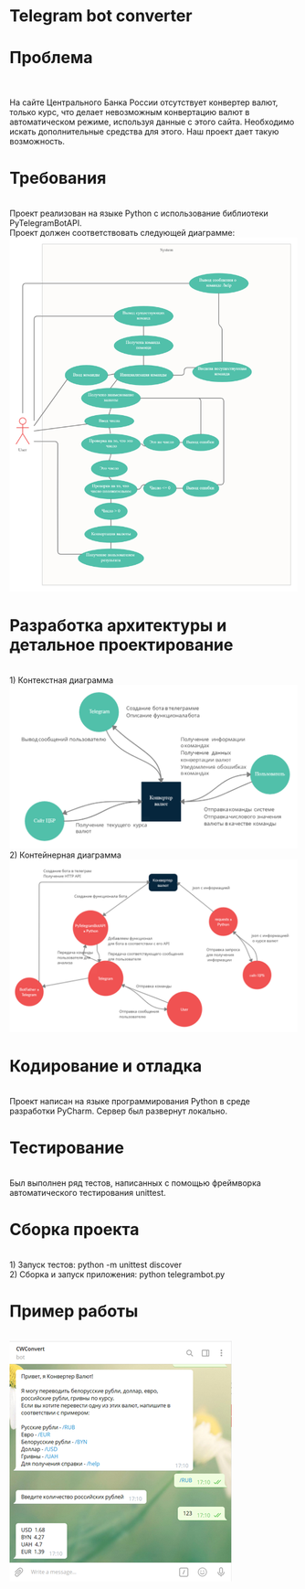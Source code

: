 # Telegram bot converter

# Проблема
<br />
<br /> На сайте Центрального Банка России отсутствует конвертер валют, только курс, что делает невозможным конвертацию валют в автоматическом режиме, используя данные с этого сайта. Необходимо искать дополнительные средства для этого. Наш проект дает такую возможность.

# Требования
<br /> Проект реализован на языке Python с использование библиотеки PyTelegramBotAPI.
<br />Проект должен соответствовать следующей диаграмме:
 ![Image alt](https://github.com/potapovamaria/telegram_convert/blob/master/convert/img/img1.png)

# Разработка архитектуры и детальное проектирование
<br />1)	Контекстная диаграмма
<br /> ![Image alt](https://github.com/potapovamaria/telegram_convert/blob/master/convert/img/img2.png)
<br />2)	Контейнерная диаграмма
<br /> ![Image alt](https://github.com/potapovamaria/telegram_convert/blob/master/convert/img/img3.png)

# Кодирование и отладка
<br />Проект написан на языке программирования Python в среде разработки PyCharm. Сервер был развернут локально.

# Тестирование 
<br />Был выполнен ряд тестов, написанных с помощью фреймворка автоматического тестирования unittest.

# Сборка проекта
<br />1)	Запуск тестов: python -m unittest discover
<br />2)	Сборка и запуск приложения: python telegrambot.py

# Пример работы
<br /> ![Image alt](https://github.com/potapovamaria/telegram_convert/blob/master/convert/img/img4.png)
